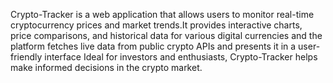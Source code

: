 Crypto-Tracker is a web application that allows users to monitor real-time cryptocurrency prices and market trends.It provides interactive charts, price comparisons, and historical data for various digital currencies and the platform fetches live data from public crypto APIs and presents it in a user-friendly interface Ideal for investors and enthusiasts, Crypto-Tracker helps make informed decisions in the crypto market.  

